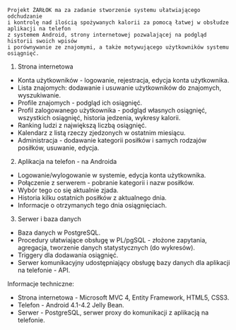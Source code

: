 
	Projekt ŻARŁOK ma za zadanie stworzenie systemu ułatwiającego odchudzanie 
	i kontrolę nad ilością spożywanych kalorii za pomocą łatwej w obsłudze aplikacji na telefon 
	z systemem Android, strony internetowej pozwalającej na podgląd historii swoich wpisów 
	i porównywanie ze znajomymi, a także motywującego użytkowników systemu osiągnięć.

1. Strona internetowa
 - Konta użytkowników - logowanie, rejestracja, edycja konta użytkownika.
 - Lista znajomych: dodawanie i usuwanie użytkowników do znajomych, wyszukiwanie.
 - Profile znajomych - podgląd ich osiągnięć.
 - Profil zalogowanego użytkownika - podgląd własnych osiągnięć, wszystkich osiągnięć, historia jedzenia, wykresy kalorii.
 - Ranking ludzi z największą liczbą osiągnięć.
 - Kalendarz z listą rzeczy zjedzonych w ostatnim miesiącu.
 - Administracja - dodawanie kategorii posiłków i samych rodzajów posiłków, usuwanie, edycja.

2. Aplikacja na telefon - na Androida
 - Logowanie/wylogowanie w systemie, edycja konta użytkownika.
 - Połączenie z serwerem - pobranie kategorii i nazw posiłków.
 - Wybór tego co się aktualnie zjada.
 - Historia kilku ostatnich posiłków z aktualnego dnia.
 - Informacje o otrzymanych tego dnia osiągnięciach.

3. Serwer i baza danych
 - Baza danych w PostgreSQL.
 - Procedury ułatwiające obsługę w PL/pgSQL - złożone zapytania, agregacja, tworzenie danych statystycznych (do wykresów).
 - Triggery dla dodawania osiągnięć.
 - Serwer komunikacyjny udostępniający obsługę bazy danych dla aplikacji na telefonie - API.


Informacje techniczne:
 - Strona internetowa - Microsoft MVC 4, Entity Framework, HTML5, CSS3.
 - Telefon - Android 4.1-4.2 Jelly Bean.
 - Serwer - PostgreSQL, serwer proxy do komunikacji z aplikacją na telefonie.
